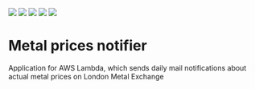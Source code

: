 [![](https://img.shields.io/badge/Java-21-blue)](/pom.xml)
[![](https://img.shields.io/badge/Spring%20Boot-3.5.0-blue)](/pom.xml)
[![](https://img.shields.io/badge/Testcontainers-1.21.1-blue)](/metal-prices-lambda/pom.xml)
[![](https://img.shields.io/badge/Maven-3.9.9-blue)](https://img.shields.io/badge/maven-v3.9.9-blue)
[![](https://img.shields.io/badge/License-MIT-blue.svg)](https://opensource.org/licenses/MIT)

# Metal prices notifier
Application for AWS Lambda, which sends daily mail notifications about actual metal prices on London Metal Exchange
